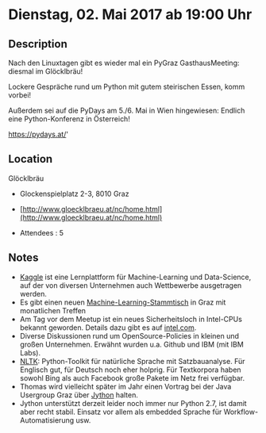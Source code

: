 # Dienstag, 02. Mai 2017 ab 19:00 Uhr

## Description

Nach den Linuxtagen gibt es wieder mal ein PyGraz GasthausMeeting: diesmal im Glöcklbräu!

Lockere Gespräche rund um Python mit gutem steirischen Essen,
komm vorbei!

Außerdem sei auf die PyDays am 5./6. Mai in Wien hingewiesen:
Endlich eine Python-Konferenz in Österreich!

https://pydays.at/'

## Location

Glöcklbräu

- Glockenspielplatz 2-3, 8010 Graz
- [http://www.gloecklbraeu.at/nc/home.html](http://www.gloecklbraeu.at/nc/home.html)

- Attendees : 5

## Notes

- [Kaggle](https://www.kaggle.com/) ist eine Lernplattform für Machine-Learning und Data-Science, auf der von diversen Unternehmen auch Wettbewerbe ausgetragen werden.
- Es gibt einen neuen [Machine-Learning-Stammtisch](https://www.meetup.com/mlgraz/) in Graz mit monatlichen Treffen
- Am Tag vor dem Meetup ist ein neues Sicherheitsloch in Intel-CPUs bekannt geworden. Details dazu gibt es auf [intel.com](https://security-center.intel.com/advisory.aspx?intelid=INTEL-SA-00075&languageid=en-fr).
- Diverse Diskussionen rund um OpenSource-Policies in kleinen und großen Unternehmen. Erwähnt wurden u.a. Github und IBM (mit IBM Labs).
- [NLTK](http://www.nltk.org/): Python-Toolkit für natürliche Sprache mit Satzbauanalyse. Für Englisch gut, für Deutsch noch eher holprig. Für Textkorpora haben sowohl Bing als auch Facebook große Pakete im Netz frei verfügbar.
- Thomas wird vielleicht später im Jahr einen Vortrag bei der Java Usergroup Graz über [Jython](http://www.jython.org/) halten.
- Jython unterstützt derzeit leider noch immer nur Python 2.7, ist damit aber recht stabil. Einsatz vor allem als embedded Sprache für Workflow-Automatisierung usw.

